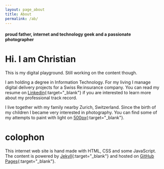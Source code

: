```yaml
---
layout: page_about
title: About
permalink: /ab/
---
```


#### proud father, internet and technology geek and a passionate photographer

# Hi. I am Christian

This is my digital playground. Still working on the content though.

I am holding a degree in Information Technology. For my living I manage digital delivery projects
for a Swiss Re:insurance company. You can read my resume on [Linkedin](https://ch.linkedin.com/in/christianpopa){:target="_blank"} if you are interested to learn more about my professional track record.

I live together with my family nearby Zurich, Switzerland. Since the birth of my children I became
very interested in photography. You can find some of my attempts to paint with light on  [500px](https://500px.com/christianpopa){:target="_blank"}.

# colophon

This internet web site is hand made with HTML, CSS and some JavaScript. The content is powered by [Jekyll](https://jekyllrb.com/){:target="_blank"} and hosted on [GitHub Pages](https://pages.github.com/){:target="_blank"}.

